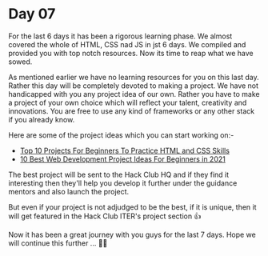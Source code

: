# Day 07
For the last 6 days it has been a rigorous learning phase. We almost covered the whole of HTML, CSS nad JS in jst 6 days. We compiled and provided you with top notch resources. Now its time to reap what we have sowed.

As mentioned earlier we have no learning resources for you on this last day. Rather this day will be completely devoted to making a project. We have not handicapped with you any project idea of our own. Rather you have to make a project of your own choice which will reflect your talent, creativity and innovations. You are free to use any kind of frameworks or any other stack if you already know. 

Here are some of the project ideas which you can start working on:-

   - [Top 10 Projects For Beginners To Practice HTML and CSS Skills](https://www.geeksforgeeks.org/top-10-projects-for-beginners-to-practice-html-and-css-skills/) 
   - [10 Best Web Development Project Ideas For Beginners in 2021](https://www.geeksforgeeks.org/10-best-web-development-project-ideas-for-beginners-in-2021/) 

The best project will be sent to the Hack Club HQ and if they find it interesting then they'll help you develop it further under the guidance mentors and also launch the project. 

But even if your project is not adjudged to be the best, if it is unique, then it will get featured in the Hack Club ITER's project section 👍

Now it has been a great journey with you guys for the last 7 days. Hope we will continue this further ... 💛👋
